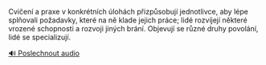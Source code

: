 
Cvičení a praxe v konkrétních úlohách přizpůsobují jednotlivce, aby lépe splňovali požadavky, které na ně klade jejich práce; lidé rozvíjejí některé vrozené schopnosti a rozvoji jiných brání. Objevují se různé druhy povolání, lidé se specializují.

[🔊 Poslechnout audio](/data/7-paragraphs/audio/chapter_37/para_003-Cvien-a-praxe-v-konkrtnch-lohch-pizpsobuj.mp3)
